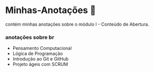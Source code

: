 # Minhas-Anotações 👋
contém minhas anotações sobre o módulo I - Conteúdo de Abertura.
### anotações sobre br
- Pensamento Computacional
- Lógica de Programação
- Introdução ao Git e GitHub
- Projeto ágeis com SCRUM